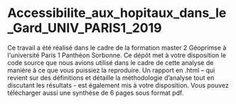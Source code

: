 # Accessibilite_aux_hopitaux_dans_le_Gard_UNIV_PARIS1_2019
Ce travail a été réalisé dans le cadre de la formation master 2 Géoprimse  à l'université Paris 1 Panthéon Sorbonne. Ce dépôt met à votre disposition le code source que nous avions utilisé dans le cadre de cette analyse de manière à ce que vous puissiez la reproduire. 
Un rapport en .html – qui revient sur des définitions et détaille la méthodologie d’analyse tout en discutant les résultats - est également mis à votre disposition. Vous pouvez télécharger aussi une synthése de 6 pages sous format pdf.
